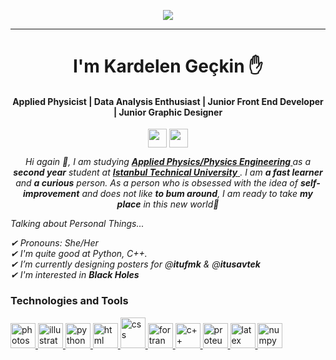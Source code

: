 <p align="center">
  <img src="https://c.tenor.com/Z25t-Dm102AAAAAC/welcome.gif" />
</p>
<hr> </hr>
<h1 align="center" >I'm Kardelen Geçkin ✋</h1>

<h4 align="center" dir="auto">
  Applied Physicist | Data Analysis Enthusiast | Junior Front End Developer | Junior Graphic Designer
</h4>
<p align="center" dir="auto">
  <a href="https://www.linkedin.com/in/krgckn/" rel="nofollow">
    <img align="center" src="https://upload.wikimedia.org/wikipedia/commons/thumb/c/ca/LinkedIn_logo_initials.png/768px-LinkedIn_logo_initials.png" height="30" weight="40" style="max-width: 100%;"></a>
  <a href="mailto: kardelengeckin@gmail.com"><img align="center" src="https://upload.wikimedia.org/wikipedia/commons/thumb/7/7e/Gmail_icon_%282020%29.svg/512px-Gmail_icon_%282020%29.svg.png" height="30" width="30" style="max-width: 100%;"></a>
</p>

<p align="center" dir="auto"> 
  <em>
    Hi again 🖖, 
    I am studying 
    <a href="https://fizik.itu.edu.tr/en/home" rel="notfollow">
      <b> Applied Physics/Physics Engineering </b>
    </a>
    as a
    <b>second year</b> 
    student at
    <a href="https://www.itu.edu.tr/en/homepage" rel="notfollow">
      <b>Istanbul Technical University</b>
    </a>.
    I am <b>a fast learner</b> and <b>a curious</b> person. As a person who is obsessed with the idea of <b>self-improvement</b> and does not like <b>to bum around</b>, I am ready to take <b>my place</b> in this new world💪
  </em>
 </p>
 
 <p dir="auto">
  <em>Talking about Personal Things...</em>
 </p>
 <p dir="auto">
  <em>
    ✔ Pronouns: She/Her
    <br>
    ✔ I'm quite good at Python, C++.
    <br>
    ✔ I’m currently designing posters for @<b>itufmk</b> & @<b>itusavtek</b>
    <br>
    ✔ I'm interested in <b>Black Holes</b>
  </em> 
 </p>
 
 <h3> Technologies and Tools</h3>
 <p align="left" dir="auto"> 
    <a href="https://www.adobe.com/tr/products/photoshop.html" rel="notfollow">
      <img src="https://upload.wikimedia.org/wikipedia/commons/9/92/Adobe_Photoshop_CS6_icon.svg" alt="photoshop" width="40" height="40" style="max-width: 100%;">
    </a>
    <a href="https://www.adobe.com/tr/products/illustrator.html" rel="notfollow">
      <img src="https://upload.wikimedia.org/wikipedia/commons/f/fb/Adobe_Illustrator_CC_icon.svg" alt="illustrator" width="40" height="40" style="max-width: 100%;">
    </a>
    <a href="https://www.python.org/" rel="notfollow">
      <img src="https://upload.wikimedia.org/wikipedia/commons/c/c3/Python-logo-notext.svg" alt="python" width="40" height="40" style="max-width: 100%;">
    </a>
    <a href="https://www.w3schools.com/html/" rel="notfollow">
      <img src="https://upload.wikimedia.org/wikipedia/commons/8/82/Devicon-html5-plain.svg" alt="html" width="40" height="40" style="max-width: 100%;">
    </a>
    <a href="https://www.w3.org/TR/CSS/#css" rel="notfollow">
      <img src="https://upload.wikimedia.org/wikipedia/commons/d/d5/CSS3_logo_and_wordmark.svg" alt="css" width="40" height="49" style="max-width: 100%;">
    </a>
    <a href="https://fortran-lang.org/" rel="notfollow">
      <img src="https://upload.wikimedia.org/wikipedia/commons/b/b8/Fortran_logo.svg" alt="fortran" width="40" height="40" style="max-width: 100%;">
    </a>
    <a href="https://isocpp.org/" rel="notfollow">
      <img src="https://upload.wikimedia.org/wikipedia/commons/1/18/ISO_C%2B%2B_Logo.svg" alt="c++" width="40" height="40" style="max-width: 100%;">
    </a>
    <a href="https://www.labcenter.com/" rel="notfollow">
      <img src="https://upload.wikimedia.org/wikipedia/en/5/5a/Proteus_Design_Suite_Atom_Logo.png" alt="proteus++" width="40" height="40" style="max-width: 100%;">
    </a> 
    <a href="https://www.latex-project.org/" rel="notfollow">
      <img src="https://upload.wikimedia.org/wikipedia/commons/9/92/LaTeX_logo.svg" alt="latex" width="40" height="40" style="max-width: 100%;">
    </a>
     <a href="https://numpy.org/" rel="notfollow">
      <img src="https://upload.wikimedia.org/wikipedia/commons/3/31/NumPy_logo_2020.svg" alt="numpy" width="40" height="40" style="max-width: 100%;">
     </a>
    
                                                                                                                                             
  </p>                                                                                                                                         
 
